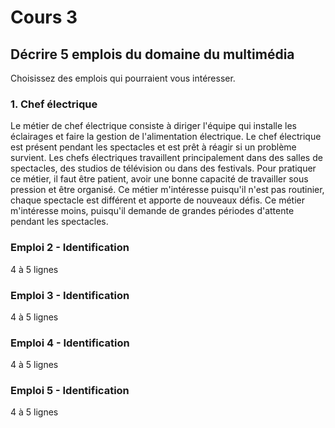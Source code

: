 # Cours 3
## Décrire 5 emplois du domaine du multimédia
Choisissez des emplois qui pourraient vous intéresser. 

### 1. Chef électrique 
Le métier de chef électrique consiste à diriger l'équipe qui installe les éclairages et faire la gestion de l'alimentation électrique. Le chef électrique est présent pendant les spectacles et est prêt à réagir si un problème survient. Les chefs électriques travaillent principalement dans des salles de spectacles, des studios de télévision ou dans des festivals. Pour pratiquer ce métier, il faut être patient, avoir une bonne capacité de travailler sous pression et être organisé. Ce métier m'intéresse puisqu'il n'est pas routinier, chaque spectacle est différent et apporte de nouveaux défis. Ce métier m'intéresse moins, puisqu'il demande de grandes périodes d'attente pendant les spectacles. 

### Emploi 2 - Identification
4 à 5 lignes

### Emploi 3 - Identification
4 à 5 lignes 

### Emploi 4 - Identification
4 à 5 lignes

### Emploi 5 - Identification
4 à 5 lignes

